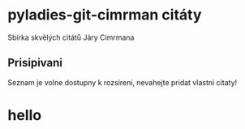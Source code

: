 # pyladies-git-cimrman citáty
Sbírka skvělých citátů Járy Cimrmana

## Prisipivani
Seznam je volne dostupny k rozsireni, nevahejte pridat vlastni citaty!

# hello
